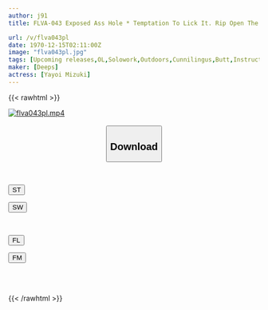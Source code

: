 ```yaml
---
author: j91
title: FLVA-043 Exposed Ass Hole * Temptation To Lick It. Rip Open The Big Butt Pita Bread And Give Anal Cunnilingus To The Ass Hole! Immediate Ass Hole Marking Slut Mizuki Yayoi Who Impulsively Makes You Sniff And Lick The Smelly Anus During Sex With Fully Exposed Clothes

url: /v/flva043pl
date: 1970-12-15T02:11:00Z
image: "flva043pl.jpg"
tags: [Upcoming releases,OL,Solowork,Outdoors,Cunnilingus,Butt,Instructor	]
maker: [Deeps]
actress: [Yayoi Mizuki]
---
```



{{< rawhtml >}}

<div class="video" data-videoid="pending_link.html">
    <a href="javascript:;">
        <img src="/v/flva043pl/flva043pl.jpg" width="WIDTH" height="HEIGHT" alt="flva043pl.mp4" loading="lazy">
    </a>
</div>

<script type="text/javascript" src="https://j91.asia/asset/on-demand-pend.js"></script>

<br>
  <link rel="stylesheet" href="https://j91.asia/asset/bs5.css">
  
  <center>
  <button class="btn btn-primary" type="button" data-bs-toggle="collapse" data-bs-target=".multi-collapse" aria-expanded="false" aria-controls="multiCollapseExample1 multiCollapseExample2"><h2>Download</h2></button></center>
</p>
<div class="row">
  <div class="col">
    <div class="collapse multi-collapse" id="multiCollapseExample1">
      <div class="card card-body">
	      	      <br>
<div class="buttons">  
<p><a href="https://j91.asia/pending_link.html" target="_blank"><button class="btn-hover color-3"><i class="fa fa-download"></i> ST</button></a></p>
<p><a href="https://j91.asia/pending_link.html" target="_blank"><button class="btn-hover color-2"><i class="fa fa-download"></i> SW</button></a></p></div>
    </div>
  </div>
</div>
  <div class="col">
    <div class="collapse multi-collapse" id="multiCollapseExample2">
      <div class="card card-body">
	      <br>
<div class="buttons">
<p><a href="https://j91.asia/pending_link.html" target="_blank"><button class="btn-hover color-9"><i class="fa fa-download"></i> FL</button></a></p>
<p><a href="https://j91.asia/pending_link.html" target="_blank"><button class="btn-hover color-8"><i class="fa fa-download"></i> FM</button></a></p></div>
<br><br>
      </div>
    </div>
  </div>
</div>

{{< /rawhtml >}}